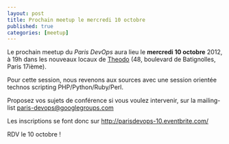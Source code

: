 ```yaml
---
layout: post
title: Prochain meetup le mercredi 10 octobre
published: true
categories: [meetup]
---
```


Le prochain meetup du *Paris DevOps* aura lieu le **mercredi 10 octobre** 2012, à 19h dans les nouveaux locaux de [Theodo](http://www.theodo.fr) (48, boulevard de Batignolles, Paris 17ième).

Pour cette session, nous revenons aux sources avec une session orientée technos scripting PHP/Python/Ruby/Perl.

Proposez vos sujets de conférence si vous voulez intervenir, sur la mailing-list paris-devops@googlegroups.com

Les inscriptions se font donc sur <http://parisdevops-10.eventbrite.com/>

RDV le 10 octobre !
